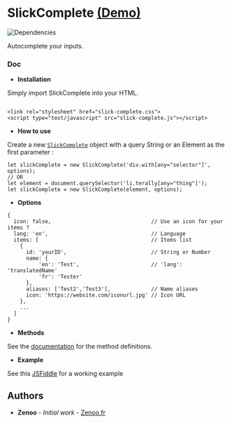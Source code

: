 # SlickComplete [(Demo)](https://jsfiddle.net/Zenoo0/z5tr4a91/)

![Dependencies](https://david-dm.org/Zenoo/slick-complete.svg)

Autocomplete your inputs.

### Doc

* **Installation**

Simply import SlickComplete into your HTML.
```

<link rel="stylesheet" href="slick-complete.css">
<script type="text/javascript" src="slick-complete.js"></script>
```
* **How to use**

Create a new [`SlickComplete`](SlickComplete.html) object with a query String or an Element as the first parameter :
```
let slickComplete = new SlickComplete('div.with[any="selector"]', options);
// OR
let element = document.querySelector('li.terally[any="thing"]');
let slickComplete = new SlickComplete(element, options);
```
* **Options**

```
{
  icon: false,                                // Use an icon for your items ?
  lang: 'en',                                 // Language
  items: [                                    // Items list
    {
      id: 'yourID',                           // String or Number
      name: {
          'en': 'Test',                       // 'lang': 'translatedName'
          'fr': 'Tester'
      },
      aliases: ['Test2','Test3'],             // Name aliases
      icon: 'https://website.com/iconurl.jpg' // Icon URL
    },
    ...
  ]
}
```
* **Methods**

See the [documentation](https://zenoo.github.io/slick-complete/SlickComplete.html) for the method definitions.  

* **Example**

See this [JSFiddle](https://jsfiddle.net/Zenoo0/z5tr4a91/) for a working example


## Authors

* **Zenoo** - *Initial work* - [Zenoo.fr](http://zenoo.fr)
